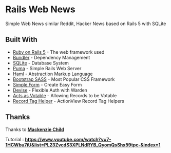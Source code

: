 # Rails Web News

Simple Web News similar Reddit, Hacker News based on Rails 5 with SQLite

## Built With

* [Ruby on Rails 5](rubyonrails.org) - The web framework used
* [Bundler](http://bundler.io/) - Dependency Management
* [SQLite](https://www.sqlite.org/) - Database System
* [Puma](https://rubygems.org/gems/puma) - Simple Rails Web Server
* [Haml](https://rubygems.org/gems/haml) - Abstraction Markup Language
* [Bootstrap SASS](https://rubygems.org/gems/bootstrap-sass) - Most Popular CSS Framework
* [Simple Form](https://rubygems.org/gems/simple_form) - Create Easy Form
* [Devise](https://rubygems.org/gems/devise) - Flexible Auth with Warden
* [Acts as Votable](https://rubygems.org/gems/acts_as_votable/versions/0.10.0) - Allowing Records to be Votable
* [Record Tag Helper](https://rubygems.org/gems/record_tag_helper/versions/1.0.0) - ActionView Record Tag Helpers


## Thanks
Thanks to **[Mackenzie Child](https://github.com/mackenziechild/)**

Tutorial : **https://www.youtube.com/watch?v=7-1HCWbu7iU&list=PL23ZvcdS3XPLNdRYB_QyomQsShx59tpc-&index=1**
